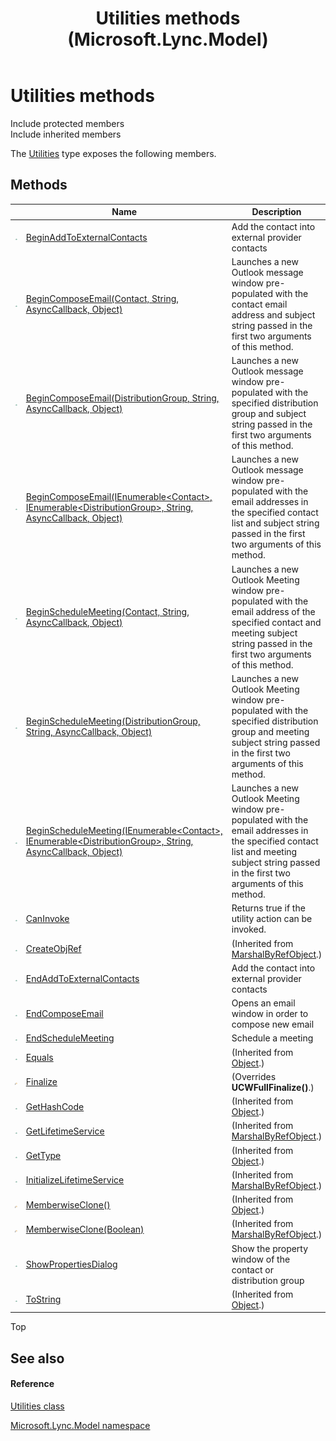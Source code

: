 ﻿---
title: Utilities methods (Microsoft.Lync.Model)
TOCTitle: Utilities methods
ms:assetid: Methods.T:Microsoft.Lync.Model.Utilities_DI_3_UC_OCS14MrefLyncWPF
ms:mtpsurl: https://msdn.microsoft.com/en-us/library/microsoft.lync.model.utilities_di_3_uc_ocs14mreflyncwpf_methods(v=office.15)
ms:contentKeyID: 48601830
ms.date: 07/28/2014
mtps_version: v=office.15
---

# Utilities methods

Include protected members  
Include inherited members  

The [Utilities](utilities-class-microsoft-lync-model_2.md) type exposes the following members.

## Methods

<table>
<thead>
<tr class="header">
<th> </th>
<th>Name</th>
<th>Description</th>
</tr>
</thead>
<tbody>
<tr class="odd">
<td><img src="images/Hh347903.pubmethod(Office.15).gif" title="Public method" alt="Public method" /></td>
<td><a href="utilities-beginaddtoexternalcontacts-method-microsoft-lync-model_2.md">BeginAddToExternalContacts</a></td>
<td>Add the contact into external provider contacts</td>
</tr>
<tr class="even">
<td><img src="images/Hh347903.pubmethod(Office.15).gif" title="Public method" alt="Public method" /></td>
<td><a href="utilities-begincomposeemail-method-contact-string-asynccallback-object-microsoft-lync-model_2.md">BeginComposeEmail(Contact, String, AsyncCallback, Object)</a></td>
<td>Launches a new Outlook message window pre-populated with the contact email address and subject string passed in the first two arguments of this method.</td>
</tr>
<tr class="odd">
<td><img src="images/Hh347903.pubmethod(Office.15).gif" title="Public method" alt="Public method" /></td>
<td><a href="utilities-begincomposeemail-method-distributiongroup-string-asynccallback-object-microsoft-lync-model_2.md">BeginComposeEmail(DistributionGroup, String, AsyncCallback, Object)</a></td>
<td>Launches a new Outlook message window pre-populated with the specified distribution group and subject string passed in the first two arguments of this method.</td>
</tr>
<tr class="even">
<td><img src="images/Hh347903.pubmethod(Office.15).gif" title="Public method" alt="Public method" /></td>
<td><a href="utilities-begincomposeemail-method-ienumerable-contact-ienumerable-distributiongroup-string-asynccallback-object-microsoft-lync-model_2.md">BeginComposeEmail(IEnumerable&lt;Contact&gt;, IEnumerable&lt;DistributionGroup&gt;, String, AsyncCallback, Object)</a></td>
<td>Launches a new Outlook message window pre-populated with the email addresses in the specified contact list and subject string passed in the first two arguments of this method.</td>
</tr>
<tr class="odd">
<td><img src="images/Hh347903.pubmethod(Office.15).gif" title="Public method" alt="Public method" /></td>
<td><a href="utilities-beginschedulemeeting-method-contact-string-asynccallback-object-microsoft-lync-model_2.md">BeginScheduleMeeting(Contact, String, AsyncCallback, Object)</a></td>
<td>Launches a new Outlook Meeting window pre-populated with the email address of the specified contact and meeting subject string passed in the first two arguments of this method.</td>
</tr>
<tr class="even">
<td><img src="images/Hh347903.pubmethod(Office.15).gif" title="Public method" alt="Public method" /></td>
<td><a href="utilities-beginschedulemeeting-method-distributiongroup-string-asynccallback-object-microsoft-lync-model_2.md">BeginScheduleMeeting(DistributionGroup, String, AsyncCallback, Object)</a></td>
<td>Launches a new Outlook Meeting window pre-populated with the specified distribution group and meeting subject string passed in the first two arguments of this method.</td>
</tr>
<tr class="odd">
<td><img src="images/Hh347903.pubmethod(Office.15).gif" title="Public method" alt="Public method" /></td>
<td><a href="utilities-beginschedulemeeting-method-ienumerable-contact-ienumerable-distributiongroup-string-asynccallback-object-microsoft-lync-model_2.md">BeginScheduleMeeting(IEnumerable&lt;Contact&gt;, IEnumerable&lt;DistributionGroup&gt;, String, AsyncCallback, Object)</a></td>
<td>Launches a new Outlook Meeting window pre-populated with the email addresses in the specified contact list and meeting subject string passed in the first two arguments of this method.</td>
</tr>
<tr class="even">
<td><img src="images/Hh347903.pubmethod(Office.15).gif" title="Public method" alt="Public method" /></td>
<td><a href="utilities-caninvoke-method-microsoft-lync-model_2.md">CanInvoke</a></td>
<td>Returns true if the utility action can be invoked.</td>
</tr>
<tr class="odd">
<td><img src="images/Hh347903.pubmethod(Office.15).gif" title="Public method" alt="Public method" /></td>
<td><a href="http://msdn2.microsoft.com/en-us/library/2ch65xad">CreateObjRef</a></td>
<td>(Inherited from <a href="http://msdn2.microsoft.com/en-us/library/w4302s1f">MarshalByRefObject</a>.)</td>
</tr>
<tr class="even">
<td><img src="images/Hh347903.pubmethod(Office.15).gif" title="Public method" alt="Public method" /></td>
<td><a href="utilities-endaddtoexternalcontacts-method-microsoft-lync-model_2.md">EndAddToExternalContacts</a></td>
<td>Add the contact into external provider contacts</td>
</tr>
<tr class="odd">
<td><img src="images/Hh347903.pubmethod(Office.15).gif" title="Public method" alt="Public method" /></td>
<td><a href="utilities-endcomposeemail-method-microsoft-lync-model_2.md">EndComposeEmail</a></td>
<td>Opens an email window in order to compose new email</td>
</tr>
<tr class="even">
<td><img src="images/Hh347903.pubmethod(Office.15).gif" title="Public method" alt="Public method" /></td>
<td><a href="utilities-endschedulemeeting-method-microsoft-lync-model_2.md">EndScheduleMeeting</a></td>
<td>Schedule a meeting</td>
</tr>
<tr class="odd">
<td><img src="images/Hh347903.pubmethod(Office.15).gif" title="Public method" alt="Public method" /></td>
<td><a href="http://msdn2.microsoft.com/en-us/library/bsc2ak47">Equals</a></td>
<td>(Inherited from <a href="http://msdn2.microsoft.com/en-us/library/e5kfa45b">Object</a>.)</td>
</tr>
<tr class="even">
<td><img src="images/Hh347903.protmethod(Office.15).gif" title="Protected method" alt="Protected method" /></td>
<td><a href="utilities-finalize-method-microsoft-lync-model_1.md">Finalize</a></td>
<td>(Overrides <strong>UCWFullFinalize()</strong>.)</td>
</tr>
<tr class="odd">
<td><img src="images/Hh347903.pubmethod(Office.15).gif" title="Public method" alt="Public method" /></td>
<td><a href="http://msdn2.microsoft.com/en-us/library/zdee4b3y">GetHashCode</a></td>
<td>(Inherited from <a href="http://msdn2.microsoft.com/en-us/library/e5kfa45b">Object</a>.)</td>
</tr>
<tr class="even">
<td><img src="images/Hh347903.pubmethod(Office.15).gif" title="Public method" alt="Public method" /></td>
<td><a href="http://msdn2.microsoft.com/en-us/library/c6y7316f">GetLifetimeService</a></td>
<td>(Inherited from <a href="http://msdn2.microsoft.com/en-us/library/w4302s1f">MarshalByRefObject</a>.)</td>
</tr>
<tr class="odd">
<td><img src="images/Hh347903.pubmethod(Office.15).gif" title="Public method" alt="Public method" /></td>
<td><a href="http://msdn2.microsoft.com/en-us/library/dfwy45w9">GetType</a></td>
<td>(Inherited from <a href="http://msdn2.microsoft.com/en-us/library/e5kfa45b">Object</a>.)</td>
</tr>
<tr class="even">
<td><img src="images/Hh347903.pubmethod(Office.15).gif" title="Public method" alt="Public method" /></td>
<td><a href="http://msdn2.microsoft.com/en-us/library/zwt5tzck">InitializeLifetimeService</a></td>
<td>(Inherited from <a href="http://msdn2.microsoft.com/en-us/library/w4302s1f">MarshalByRefObject</a>.)</td>
</tr>
<tr class="odd">
<td><img src="images/Hh347903.protmethod(Office.15).gif" title="Protected method" alt="Protected method" /></td>
<td><a href="http://msdn2.microsoft.com/en-us/library/57ctke0a">MemberwiseClone()</a></td>
<td>(Inherited from <a href="http://msdn2.microsoft.com/en-us/library/e5kfa45b">Object</a>.)</td>
</tr>
<tr class="even">
<td><img src="images/Hh347903.protmethod(Office.15).gif" title="Protected method" alt="Protected method" /></td>
<td><a href="http://msdn2.microsoft.com/en-us/library/ms131262">MemberwiseClone(Boolean)</a></td>
<td>(Inherited from <a href="http://msdn2.microsoft.com/en-us/library/w4302s1f">MarshalByRefObject</a>.)</td>
</tr>
<tr class="odd">
<td><img src="images/Hh347903.pubmethod(Office.15).gif" title="Public method" alt="Public method" /></td>
<td><a href="utilities-showpropertiesdialog-method-microsoft-lync-model_2.md">ShowPropertiesDialog</a></td>
<td>Show the property window of the contact or distribution group</td>
</tr>
<tr class="even">
<td><img src="images/Hh347903.pubmethod(Office.15).gif" title="Public method" alt="Public method" /></td>
<td><a href="http://msdn2.microsoft.com/en-us/library/7bxwbwt2">ToString</a></td>
<td>(Inherited from <a href="http://msdn2.microsoft.com/en-us/library/e5kfa45b">Object</a>.)</td>
</tr>
</tbody>
</table>


Top

## See also

#### Reference

[Utilities class](utilities-class-microsoft-lync-model_2.md)

[Microsoft.Lync.Model namespace](microsoft-lync-model-namespace_2.md)

